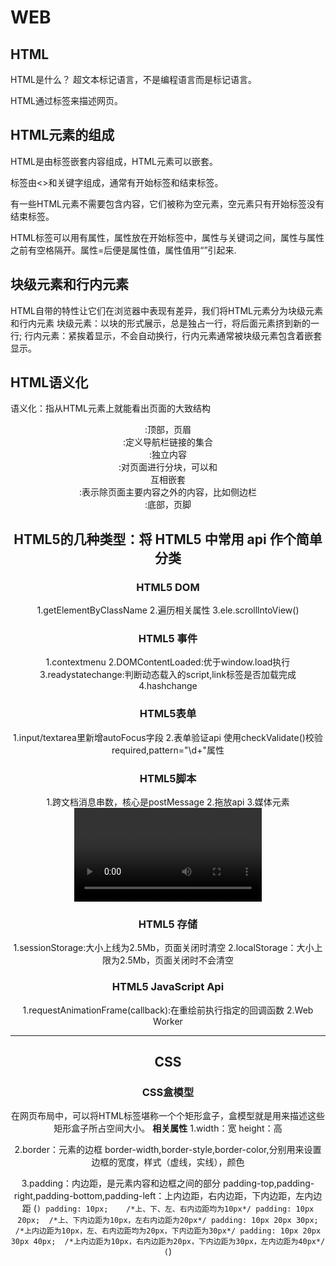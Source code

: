 # WEB
 
## HTML
HTML是什么？
超文本标记语言，不是编程语言而是标记语言。

HTML通过标签来描述网页。

## HTML元素的组成
HTML是由标签嵌套内容组成，HTML元素可以嵌套。

标签由<>和关键字组成，通常有开始标签和结束标签。

有一些HTML元素不需要包含内容，它们被称为空元素，空元素只有开始标签没有结束标签。

HTML标签可以用有属性，属性放在开始标签中，属性与关键词之间，属性与属性之前有空格隔开。属性=后便是属性值，属性值用“”引起来.

## 块级元素和行内元素
HTML自带的特性让它们在浏览器中表现有差异，我们将HTML元素分为块级元素和行内元素
块级元素：以块的形式展示，总是独占一行，将后面元素挤到新的一行;
行内元素：紧挨着显示，不会自动换行，行内元素通常被块级元素包含着嵌套显示。

## HTML语义化
语义化：指从HTML元素上就能看出页面的大致结构

<header>:顶部，页眉
<nav>:定义导航栏链接的集合
<article>:独立内容
<section>:对页面进行分块，可以和<article>互相嵌套
<aside>:表示除页面主要内容之外的内容，比如侧边栏
<footer>:底部，页脚


## HTML5的几种类型：将 HTML5 中常用 api 作个简单分类
 ### HTML5 DOM
 1.getElementByClassName
 2.遍历相关属性
 3.ele.scrolllntoView()
 ### HTML5 事件
 1.contextmenu
 2.DOMContentLoaded:优于window.load执行
 3.readystatechange:判断动态载入的script,link标签是否加载完成
 4.hashchange
 ### HTML5表单
 1.input/textarea里新增autoFocus字段
 2.表单验证api
 使用checkValidate()校验required,pattern="\d+"属性

 ### HTML5脚本
 1.跨文档消息串数，核心是postMessage
 2.拖放api
 3.媒体元素<video>,<audio>
 4.浏览器状态管理(history)

 ### HTML5 存储
 1.sessionStorage:大小上线为2.5Mb，页面关闭时清空
 2.localStorage：大小上限为2.5Mb，页面关闭时不会清空

 ### HTML5 JavaScript Api
 1.requestAnimationFrame(callback):在重绘前执行指定的回调函数
 2.Web Worker






---


## CSS
 ### CSS盒模型
 在网页布局中，可以将HTML标签堪称一个个矩形盒子，盒模型就是用来描述这些矩形盒子所占空间大小。
  **相关属性**
  1.width：宽
    height：高

  2.border：元素的边框
    border-width,border-style,border-color,分别用来设置边框的宽度，样式（虚线，实线），颜色

  3.padding：内边距，是元素内容和边框之间的部分
    padding-top,padding-right,padding-bottom,padding-left：上内边距，右内边距，下内边距，左内边距
    (```)
    padding: 10px;    /*上、下、左、右内边距均为10px*/
    padding: 10px 20px;  /*上、下内边距为10px，左右内边距为20px*/
    padding: 10px 20px 30px;  /*上内边距为10px，左、右内边距均为20px，下内边距为30px*/
    padding: 10px 20px 30px 40px;  /*上内边距为10px，右内边距为20px，下内边距为30px，左内边距为40px*/
    (```)

    

